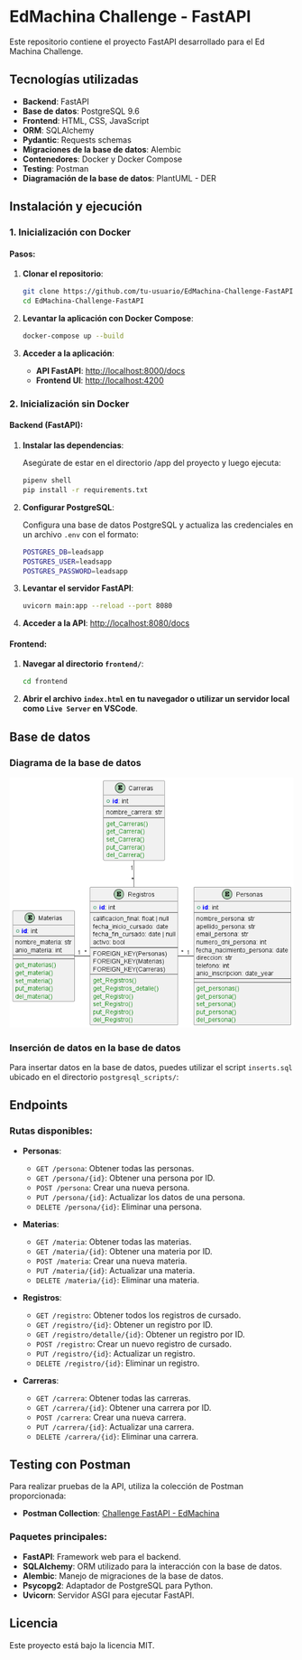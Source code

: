 # EdMachina Challenge - FastAPI

Este repositorio contiene el proyecto FastAPI desarrollado para el Ed Machina Challenge.

## Tecnologías utilizadas

- **Backend**: FastAPI
- **Base de datos**: PostgreSQL 9.6
- **Frontend**: HTML, CSS, JavaScript
- **ORM**: SQLAlchemy
- **Pydantic**: Requests schemas
- **Migraciones de la base de datos**: Alembic
- **Contenedores**: Docker y Docker Compose
- **Testing**: Postman
- **Diagramación de la base de datos**: PlantUML - DER

## Instalación y ejecución

### 1. Inicialización con Docker

#### Pasos:

1. **Clonar el repositorio**:

   ```bash
   git clone https://github.com/tu-usuario/EdMachina-Challenge-FastAPI.git
   cd EdMachina-Challenge-FastAPI
   ```

2. **Levantar la aplicación con Docker Compose**:

   ```bash
   docker-compose up --build
   ```

3. **Acceder a la aplicación**:

   - **API FastAPI**: [http://localhost:8000/docs](http://localhost:8000/docs)
   - **Frontend UI**: [http://localhost:4200](http://localhost:4200)

### 2. Inicialización sin Docker

#### Backend (FastAPI):

1. **Instalar las dependencias**:

   Asegúrate de estar en el directorio /app del proyecto y luego ejecuta:

   ```bash
   pipenv shell
   pip install -r requirements.txt
   ```

2. **Configurar PostgreSQL**:

   Configura una base de datos PostgreSQL y actualiza las credenciales en un archivo `.env` con el formato:

   ```bash
   POSTGRES_DB=leadsapp
   POSTGRES_USER=leadsapp
   POSTGRES_PASSWORD=leadsapp
   ```

3. **Levantar el servidor FastAPI**:

   ```bash
   uvicorn main:app --reload --port 8080
   ```

4. **Acceder a la API**: [http://localhost:8080/docs](http://localhost:8080/docs)

#### Frontend:

1. **Navegar al directorio `frontend/`**:

   ```bash
   cd frontend
   ```

2. **Abrir el archivo `index.html` en tu navegador o utilizar un servidor local como `Live Server` en VSCode**.

## Base de datos

### Diagrama de la base de datos

![Diagrama de la Base de Datos](https://github.com/facuolivamar/EdMachina-Challenge-FastAPI/blob/main/docs/diagram_db/diagram_db.png)

### Inserción de datos en la base de datos

Para insertar datos en la base de datos, puedes utilizar el script `inserts.sql` ubicado en el directorio `postgresql_scripts/`:

## Endpoints
### Rutas disponibles:

- **Personas**:
  - `GET /persona`: Obtener todas las personas.
  - `GET /persona/{id}`: Obtener una persona por ID.
  - `POST /persona`: Crear una nueva persona.
  - `PUT /persona/{id}`: Actualizar los datos de una persona.
  - `DELETE /persona/{id}`: Eliminar una persona.

- **Materias**:
  - `GET /materia`: Obtener todas las materias.
  - `GET /materia/{id}`: Obtener una materia por ID.
  - `POST /materia`: Crear una nueva materia.
  - `PUT /materia/{id}`: Actualizar una materia.
  - `DELETE /materia/{id}`: Eliminar una materia.

- **Registros**:
  - `GET /registro`: Obtener todos los registros de cursado.
  - `GET /registro/{id}`: Obtener un registro por ID.
  - `GET /registro/detalle/{id}`: Obtener un registro por ID.
  - `POST /registro`: Crear un nuevo registro de cursado.
  - `PUT /registro/{id}`: Actualizar un registro.
  - `DELETE /registro/{id}`: Eliminar un registro.

- **Carreras**:
  - `GET /carrera`: Obtener todas las carreras.
  - `GET /carrera/{id}`: Obtener una carrera por ID.
  - `POST /carrera`: Crear una nueva carrera.
  - `PUT /carrera/{id}`: Actualizar una carrera.
  - `DELETE /carrera/{id}`: Eliminar una carrera.

## Testing con Postman

Para realizar pruebas de la API, utiliza la colección de Postman proporcionada:

- **Postman Collection**: [Challenge FastAPI - EdMachina](https://www.postman.com/salascuna-system/workspace/challenge-fastapi-edmachina/overview)

### Paquetes principales:

- **FastAPI**: Framework web para el backend.
- **SQLAlchemy**: ORM utilizado para la interacción con la base de datos.
- **Alembic**: Manejo de migraciones de la base de datos.
- **Psycopg2**: Adaptador de PostgreSQL para Python.
- **Uvicorn**: Servidor ASGI para ejecutar FastAPI.

## Licencia

Este proyecto está bajo la licencia MIT. 

